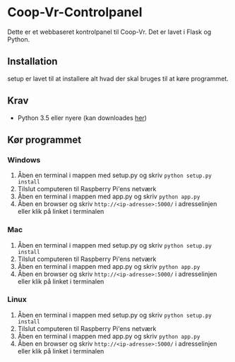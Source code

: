 # Coop-Vr-Controlpanel

Dette er et webbaseret kontrolpanel til Coop-Vr. Det er lavet i Flask og Python. 

## Installation
setup er lavet til at installere alt hvad der skal bruges til at køre programmet.

## Krav
* Python 3.5 eller nyere (kan downloades [her](https://www.python.org/downloads/))
## Kør programmet

### Windows
1. Åben en terminal i mappen med setup.py og skriv `python setup.py install`
2. Tilslut computeren til Raspberry Pi'ens netværk
3. Åben en terminal i mappen med app.py og skriv `python app.py`
4. Åben en browser og skriv `http://<ip-adresse>:5000/` i adresselinjen eller klik på linket i terminalen

### Mac
1. Åben en terminal i mappen med setup.py og skriv `python setup.py install`
2. Tilslut computeren til Raspberry Pi'ens netværk
3. Åben en terminal i mappen med app.py og skriv `python app.py`
4. Åben en browser og skriv `http://<ip-adresse>:5000/` i adresselinjen eller klik på linket i terminalen

### Linux
1. Åben en terminal i mappen med setup.py og skriv `python setup.py install`
2. Tilslut computeren til Raspberry Pi'ens netværk
3. Åben en terminal i mappen med app.py og skriv `python app.py`
4. Åben en browser og skriv `http://<ip-adresse>:5000/` i adresselinjen eller klik på linket i terminalen


